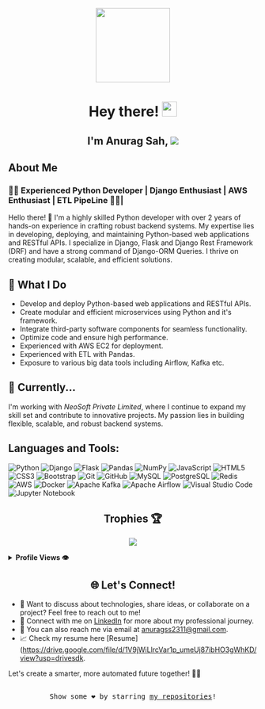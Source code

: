 <!-- Header -->
<p align="center">
  <img src="https://media.giphy.com/media/hvRJCLFzcasrR4ia7z/giphy.gif" width="150">
</p>
<h1 align="center">Hey there! <img src="https://media.giphy.com/media/3o6Zt481isNVuQIuW8/giphy.gif" width="30"></h1>
<h2 align="center"> I'm Anurag Sah, <img src="https://readme-typing-svg.herokuapp.com?font=Urbanist&width=200&vCenter=true&height=18&color=0074C8&lines=a+Passionate+Coder;a+Software+Engineer;a+Quick+Learner;a+Multitasker"></h2>

## About Me
### 👨‍💻 Experienced Python Developer | Django Enthusiast | AWS Enthusiast | ETL PipeLine 👨‍💻|

Hello there! 👋 I'm a highly skilled Python developer with over 2 years of hands-on experience in crafting robust backend systems. My expertise lies in developing, deploying, and maintaining Python-based web applications and RESTful APIs. I specialize in Django, Flask and Django Rest Framework (DRF) and have a strong command of Django-ORM Queries. I thrive on creating modular, scalable, and efficient solutions. 

## 🚀 What I Do
- Develop and deploy Python-based web applications and RESTful APIs.
- Create modular and efficient microservices using Python and it's framework.
- Integrate third-party software components for seamless functionality.
- Optimize code and ensure high performance.
- Experienced with AWS EC2 for deployment.
- Experienced with ETL with Pandas.
- Exposure to various big data tools including Airflow, Kafka etc.

## 🌟 Currently...
I'm working with *NeoSoft Private Limited*, where I continue to expand my skill set and contribute to innovative projects. My passion lies in building flexible, scalable, and robust backend systems.


## Languages and Tools: 

![Python](https://img.shields.io/badge/-Python-3776AB?logo=python&logoColor=white)
![Django](https://img.shields.io/badge/-Django-092E20?logo=Django&logoColor=white)
![Flask](https://img.shields.io/badge/-Flask-000000?logo=Flask&logoColor=white)
![Pandas](https://img.shields.io/badge/-Pandas-150458?logo=Pandas&logoColor=white)
![NumPy](https://img.shields.io/badge/-NumPy-013243?logo=NumPy&logoColor=white)
![JavaScript](https://img.shields.io/badge/-JavaScript-F7DF1E?logo=JavaScript&logoColor=black)
![HTML5](https://img.shields.io/badge/-HTML5-E34F26?logo=html5&logoColor=white)
![CSS3](https://img.shields.io/badge/-CSS3-1572B6?logo=css3&logoColor=white)
![Bootstrap](https://img.shields.io/badge/-Bootstrap-7952B3?logo=Bootstrap&logoColor=white)
![Git](https://img.shields.io/badge/-Git-F05032?logo=Git&logoColor=white)
![GitHub](https://img.shields.io/badge/-GitHub-181717?logo=GitHub&logoColor=white)
![MySQL](https://img.shields.io/badge/-MySQL-4479A1?logo=MySQL&logoColor=white)
![PostgreSQL](https://img.shields.io/badge/-PostgreSQL-336791?logo=PostgreSQL&logoColor=white)
![Redis](https://img.shields.io/badge/-Redis-DC382D?logo=Redis&logoColor=white)
![AWS](https://img.shields.io/badge/-AWS-232F3E?logo=Amazon-AWS&logoColor=white)
![Docker](https://img.shields.io/badge/-Docker-2496ED?logo=Docker&logoColor=white)
![Apache Kafka](https://img.shields.io/badge/-Apache%20Kafka-231F20?logo=Apache%20Kafka&logoColor=white)
![Apache Airflow](https://img.shields.io/badge/-Apache%20Airflow-017CEE?logo=Apache%20Airflow&logoColor=white)
![Visual Studio Code](https://img.shields.io/badge/-Visual%20Studio%20Code-007ACC?logo=Visual%20Studio%20Code&logoColor=white)
![Jupyter Notebook](https://img.shields.io/badge/-Jupyter%20Notebook-F37626?logo=Jupyter&logoColor=white)

<!-- Trophies -->
<h2 align="center">Trophies 🏆</h2>
<p align="center">
  <img src="https://github-profile-trophy.vercel.app/?username=anurag835&theme=juicyfresh&no-frame=true&row=1&&margin-w=20&no-bg=true">
</p>

<details>
  <summary><b> Profile Views 👁️</b></summary>
  <br>
  <img src="https://komarev.com/ghpvc/?username=anurag835&label=PROFILE+VIEWS&style=for-the-badge&color=brightgreen">
</details>

<!-- Contact -->
<h2 align="center">🌐 Let's Connect!</h2>

- 💬 Want to discuss about technologies, share ideas, or collaborate on a project? Feel free to reach out to me!
- 📱 Connect with me on [LinkedIn](https://www.linkedin.com/in/anuragkumar15/) for more about my professional journey.
- 📧 You can also reach me via email at [anuragss2311@gmail.com](mailto:anuragss2311@gmail.com).
- 📈 Check my resume here [Resume](https://drive.google.com/file/d/1V9jWiLlrcVar1p_umeUj87ibHO3gWhKD/view?usp=drivesdk.

Let's create a smarter, more automated future together! 🤝🤖


<!-- Footer -->
<p align="center">
  <samp>
    <br>
    Show some ❤️ by starring <a href="https://github.com/anurag835?tab=repositories">my repositories</a>!
  </samp>
</p>
